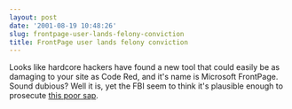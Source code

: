 ```yaml
---
layout: post
date: '2001-08-19 10:48:26'
slug: frontpage-user-lands-felony-conviction
title: FrontPage user lands felony conviction
---
```


Looks like hardcore hackers have found a new tool that could easily be as damaging to your site as Code Red, and it's name is Microsoft FrontPage. Sound dubious? Well it is, yet the FBI seem to think it's plausible enough to prosecute [this poor sap](http://www.linuxfreak.org/post.php/08/17/2001/134.html).
